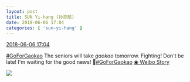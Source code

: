 ```yaml
---
layout: post
title: SUN Yi-hang (孙亦航)
date: 2018-06-06 17:04
categories: [ 'sun-yi-hang' ]
---
```


<div class="weibo-info">
  <a href="https://weibo.com/2565158051/Gk7DI3ggB">2018-06-06 17:04</a>
</div>

[#GoForGaokao](http://s.weibo.com/weibo/%23%E9%AB%98%E8%80%83%E5%8A%A0%E6%B2%B9%23) The seniors will take *gaokao* tomorrow. Fighting! Don't be late! I'm waiting for the good news! 🌚[#GoForGaokao](http://s.weibo.com/weibo/%23%E9%AB%98%E8%80%83%E5%8A%A0%E6%B2%B9%23) [◉ Weibo Story](http://t.cn/R1dAJr3)

<!-- more -->

<a href="https://wx3.sinaimg.cn/large/98e534a3ly8fs1khxtsg9j20f00qo415.jpg">
  <img class="weibo-pic-preview" src="https://wx3.sinaimg.cn/large/98e534a3ly8fs1khxtsg9j20f00qo415.jpg" />
</a>
